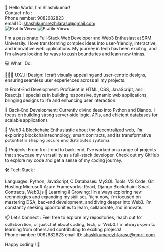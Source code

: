 👋 Hello World, I'm Shashikumar!<br>
Contact info :<br>
Phone number: 9082682823<br>
email ID: shashikumarezhilarasu@gmail.com <br>
![Profile Views](https://hits.seeyoufarm.com/api/count/incr/badge.svg?url=https://github.com/Shashikumar-ezhilarasu&title=ProfileViews)
![Profile Views](https://img.shields.io/badge/Profile%20views-0-blue)


I'm a passionate Full-Stack Web Developer and Web3 Enthusiast at SRM University. I love transforming complex ideas into user-friendly, interactive, and innovative web applications. My journey in tech has been exciting, and I’m always looking for ways to push boundaries and learn new things.

💻 What I Do:

🧑🏻‍🎨 UX/UI Design: I craft visually appealing and user-centric designs, ensuring seamless user experiences across all my projects.

🌐 Front-End Development: Proficient in HTML, CSS, JavaScript, and React.js. I specialize in building responsive, dynamic web applications, bringing designs to life and enhancing user interaction.

🔧 Back-End Development: Currently diving deep into Python and Django, I focus on building strong server-side logic, APIs, and efficient databases for scalable applications.

🔗 Web3 & Blockchain: Enthusiastic about the decentralized web, I’m exploring blockchain technology, smart contracts, and its transformative potential in shaping secure and distributed systems.

🚀 Projects: From front-end to back-end, I’ve worked on a range of projects that showcase my versatility as a full-stack developer. Check out my GitHub to explore my code and get a sense of my coding journey.

🛠️ Tech Stack :

Languages: Python, JavaScript, C
Databases: MySQL
Tools: VS Code, Git
Hosting: Microsoft Azure
Frameworks: React, Django
Blockchain: Smart Contracts, Web3.js
🌱 Learning & Growing:
I’m always exploring new technologies and expanding my skill set. Right now, I'm focused on mastering DSA, backend development, and diving deeper into Web3. I’m constantly seeking opportunities to learn, collaborate, and innovate.

📫 Let’s Connect :
Feel free to explore my repositories, reach out for collaboration, or just chat about coding, tech, or Web3. I'm always open to learning from others and contributing to exciting projects!  
Phone number: 9082682823
email ID: shashikumarezhilarasu@gmail.com



Happy coding!! 🚀


